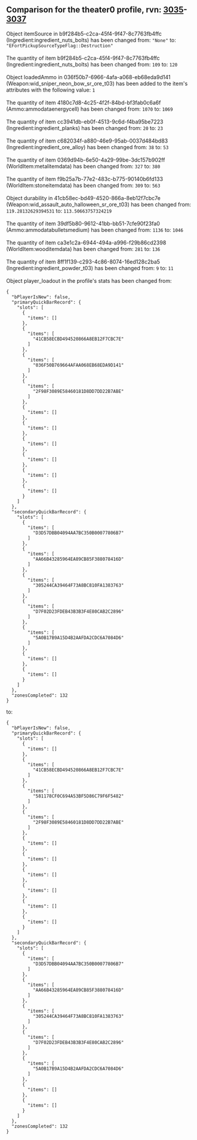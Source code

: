 ## Comparison for the theater0 profile, rvn: [3035](https://github.com/PRO100KatYT/FortniteProfileRevisions/tree/main/profiles/theater0/3035%20theater0.json)-[3037](https://github.com/PRO100KatYT/FortniteProfileRevisions/tree/main/profiles/theater0/3037%20theater0.json)

Object itemSource in b9f284b5-c2ca-45f4-9f47-8c7763fb4ffc (Ingredient:ingredient_nuts_bolts) has been changed from: `"None"` to: `"EFortPickupSourceTypeFlag::Destruction"`
<br><br>
The quantity of item b9f284b5-c2ca-45f4-9f47-8c7763fb4ffc (Ingredient:ingredient_nuts_bolts) has been changed from: `109` to: `120`
<br><br>
Object loadedAmmo in 036f50b7-6966-4afa-a068-eb68eda9d141 (Weapon:wid_sniper_neon_bow_sr_ore_t03) has been added to the item's attributes with the following value: `1`
<br><br>
The quantity of item 4180c7d8-4c25-4f2f-84bd-bf3fab0c6a6f (Ammo:ammodataenergycell) has been changed from: `1070` to: `1069`
<br><br>
The quantity of item cc3941db-eb0f-4513-9c6d-f4ba95be7223 (Ingredient:ingredient_planks) has been changed from: `20` to: `23`
<br><br>
The quantity of item c682034f-a880-46e9-95ab-0037d484bd83 (Ingredient:ingredient_ore_alloy) has been changed from: `38` to: `53`
<br><br>
The quantity of item 0369d94b-6e50-4a29-99be-3dc157b902ff (WorldItem:metalitemdata) has been changed from: `327` to: `380`
<br><br>
The quantity of item f9b25a7b-77e2-483c-b775-90140b6fd133 (WorldItem:stoneitemdata) has been changed from: `309` to: `563`
<br><br>
Object durability in 41cb58ec-bd49-4520-866a-8eb12f7cbc7e (Weapon:wid_assault_auto_halloween_sr_ore_t03) has been changed from: `119.28132629394531` to: `113.50663757324219`
<br><br>
The quantity of item 39df5b80-9612-41bb-bb51-7cfe90f23fa0 (Ammo:ammodatabulletsmedium) has been changed from: `1136` to: `1046`
<br><br>
The quantity of item ca3e1c2a-6944-494a-a996-f29b86cd2398 (WorldItem:wooditemdata) has been changed from: `281` to: `136`
<br><br>
The quantity of item 8ff1f139-c293-4c86-8074-16ed128c2ba5 (Ingredient:ingredient_powder_t03) has been changed from: `9` to: `11`
<br><br>
Object player_loadout in the profile's stats has been changed from:

```
{
  "bPlayerIsNew": false,
  "primaryQuickBarRecord": {
    "slots": [
      {
        "items": []
      },
      {
        "items": [
          "41CB58ECBD494520866A8EB12F7CBC7E"
        ]
      },
      {
        "items": [
          "036F50B769664AFAA068EB68EDA9D141"
        ]
      },
      {
        "items": [
          "2F98F3089E58460181D8DD7DD22B7ABE"
        ]
      },
      {
        "items": []
      },
      {
        "items": []
      },
      {
        "items": []
      },
      {
        "items": []
      },
      {
        "items": []
      },
      {
        "items": []
      }
    ]
  },
  "secondaryQuickBarRecord": {
    "slots": [
      {
        "items": [
          "D3D57DBB04094AA7BC350B00077806B7"
        ]
      },
      {
        "items": [
          "AA66B43285964EA89CB85F388078416D"
        ]
      },
      {
        "items": [
          "305244CA39464F73A8BC810FA1383763"
        ]
      },
      {
        "items": [
          "D7F02D23FDEB43B3B3F4E80CAB2C2896"
        ]
      },
      {
        "items": [
          "5A0B17B9A15D4B2AAFDA2CDC6A7084D6"
        ]
      },
      {
        "items": []
      },
      {
        "items": []
      }
    ]
  },
  "zonesCompleted": 132
}
```

to:

```
{
  "bPlayerIsNew": false,
  "primaryQuickBarRecord": {
    "slots": [
      {
        "items": []
      },
      {
        "items": [
          "41CB58ECBD494520866A8EB12F7CBC7E"
        ]
      },
      {
        "items": [
          "581178CF0C694A53BF5D86C79F6F5482"
        ]
      },
      {
        "items": [
          "2F98F3089E58460181D8DD7DD22B7ABE"
        ]
      },
      {
        "items": []
      },
      {
        "items": []
      },
      {
        "items": []
      },
      {
        "items": []
      },
      {
        "items": []
      },
      {
        "items": []
      }
    ]
  },
  "secondaryQuickBarRecord": {
    "slots": [
      {
        "items": [
          "D3D57DBB04094AA7BC350B00077806B7"
        ]
      },
      {
        "items": [
          "AA66B43285964EA89CB85F388078416D"
        ]
      },
      {
        "items": [
          "305244CA39464F73A8BC810FA1383763"
        ]
      },
      {
        "items": [
          "D7F02D23FDEB43B3B3F4E80CAB2C2896"
        ]
      },
      {
        "items": [
          "5A0B17B9A15D4B2AAFDA2CDC6A7084D6"
        ]
      },
      {
        "items": []
      },
      {
        "items": []
      }
    ]
  },
  "zonesCompleted": 132
}
```

<br><br>
